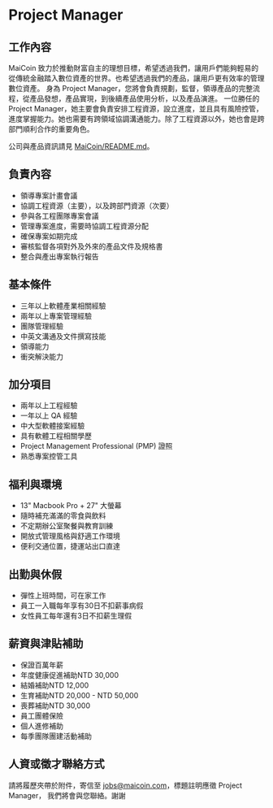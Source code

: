 # Project Manager

## 工作內容

MaiCoin 致力於推動財富自主的理想目標，希望透過我們，讓用戶們能夠輕易的從傳統金融踏入數位資產的世界。也希望透過我們的產品，讓用戶更有效率的管理數位資產。
身為 Project Manager，您將會負責規劃，監督，領導產品的完整流程，從產品發想，產品實現，到後續產品使用分析，以及產品演進。
一位勝任的 Project Manager，她主要會負責安排工程資源，設立進度，並且具有風險控管，進度掌握能力。她也需要有跨領域協調溝通能力。除了工程資源以外，她也會是跨部門順利合作的重要角色。

公司與產品資訊請見 [MaiCoin/README.md](README.md)。

## 負責內容

* 領導專案計畫會議
* 協調工程資源（主要），以及跨部門資源（次要）
* 參與各工程團隊專案會議
* 管理專案進度，需要時協調工程資源分配
* 確保專案如期完成
* 審核監督各項對外及外來的產品文件及規格書
* 整合與產出專案執行報告

## 基本條件

* 三年以上軟體產業相關經驗
* 兩年以上專案管理經驗
* 團隊管理經驗
* 中英文溝通及文件撰寫技能
* 領導能力
* 衝突解決能力

## 加分項目

* 兩年以上工程經驗
* 一年以上 QA 經驗
* 中大型軟體接案經驗
* 具有軟體工程相關學歷
* Project Management Professional (PMP) 證照
* 熟悉專案控管工具

## 福利與環境

* 13" Macbook Pro + 27" 大螢幕
* 隨時補充滿滿的零食與飲料
* 不定期辦公室聚餐與教育訓練
* 開放式管理風格與舒適工作環境
* 便利交通位置，捷運站出口直達

## 出勤與休假

* 彈性上班時間，可在家工作
* 員工一入職每年享有30日不扣薪事病假
* 女性員工每年還有3日不扣薪生理假

## 薪資與津貼補助

* 保證百萬年薪
* 年度健康促進補助NTD 30,000
* 結婚補助NTD 12,000 
* 生育補助NTD 20,000 - NTD 50,000
* 喪葬補助NTD 30,000 
* 員工團體保險
* 個人進修補助
* 每季團隊團建活動補助

## 人資或徵才聯絡方式
請將履歷夾帶於附件，寄信至 jobs@maicoin.com，標題註明應徵 Project Manager，
我們將會與您聯絡。謝謝
